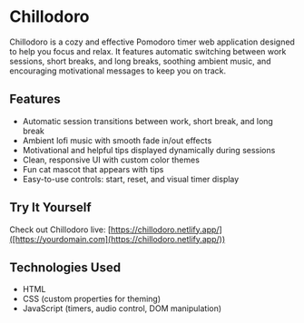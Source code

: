 # Chillodoro

Chillodoro is a cozy and effective Pomodoro timer web application designed to help you focus and relax. It features automatic switching between work sessions, short breaks, and long breaks, soothing ambient music, and encouraging motivational messages to keep you on track.

## Features

- Automatic session transitions between work, short break, and long break
- Ambient lofi music with smooth fade in/out effects
- Motivational and helpful tips displayed dynamically during sessions
- Clean, responsive UI with custom color themes
- Fun cat mascot that appears with tips
- Easy-to-use controls: start, reset, and visual timer display

## Try It Yourself

Check out Chillodoro live: [https://chillodoro.netlify.app/]([https://yourdomain.com](https://chillodoro.netlify.app/))
  
## Technologies Used

- HTML
- CSS (custom properties for theming)
- JavaScript (timers, audio control, DOM manipulation)
